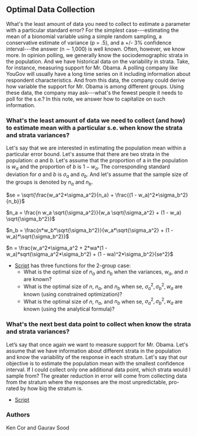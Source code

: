 ## Optimal Data Collection

What's the least amount of data you need to collect to estimate a parameter with a particular standard error? For the simplest case---estimating the mean of a bionomial variable using a simple random sampling, a conservative estimate of variance (p = .5), and a +/- 3% confidence interval---the answer (n $\sim$ 1,000) is well known. Often, however, we know more. In opinion polling, we generally know the sociodemographic strata in the population. And we have historical data on the variability in strata. Take, for instance, measuring support for Mr. Obama. A polling company like YouGov will usually have a long time series on it including information about respondent characteristics. And from this data, the company could derive how variable the support for Mr. Obama is among different groups. Using these data, the company may ask---what's the fewest people it needs to poll for the s.e.? In this note, we answer how to capitalize on such information.       

### What's the least amount of data we need to collect (and how) to estimate mean with a particular s.e. when know the strata and strata variances?

Let's say that we are interested in estimating the population mean within a particular error bound. Let's assume that there are two strata in the population: $a$ and $b$. Let's assume that the proportion of a in the population is $w_a$ and the proportion of $b$ is $1 - w_a$. The corresponding standard deviation for $a$ and $b$ is $\sigma_a$ and $\sigma_b$. And let's assume that the sample size of the groups is denoted by $n_a$ and $n_b$. 

$se = \sqrt{\frac{w_a^2*\sigma_a^2}{n_a} + \frac{(1 - w_a)^2*\sigma_b^2}{n_b}}$

$n_a = \frac{n w_a \sqrt{\sigma_a^2}}{w_a \sqrt{\sigma_a^2} + (1 - w_a) \sqrt{\sigma_b^2}}$

$n_b = \frac{n*w_b*\sqrt{\sigma_b^2}}{w_a*\sqrt{\sigma_a^2} + (1 - w_a)*\sqrt{\sigma_b^2}}$

$n  = \frac{w_a^2*\sigma_a^2 + 2*wa*(1 - w_a)*sqrt(\sigma_a^2*\sigma_b^2) + (1 - wa)^2*\sigma_b^2}{se^2}$

* [Script](scripts/smallest_n_for_se.R) has three functions for the 2-group case:
    - What is the optimal size of $n_a$ and $n_b$ when the variances, $w_a$, and $n$ are known?
    - What is the optimal size of $n$, $n_a$, and $n_b$ when se, $\sigma_a^2, \sigma_b^2, w_a$ are known (using constrained optimization)?
    -  What is the optimal size of $n$, $n_a$, and $n_b$ when se, $\sigma_a^2, \sigma_b^2, w_a$ are known (using the analytical formula)?

### What's the next best data point to collect when know the strata and strata variances?

Let’s say that once again we want to measure support for Mr. Obama. Let's assume that we have information about different strata in the population and know the variability of the response in each stratum. Let's say that our objective is to estimate the population mean with the smallest confidence interval. If I could collect only one additional data point, which strata would I sample from? The greater reduction in error will come from collecting data from the stratum where the responses are the most unpredictable, pro-rated by how big the stratum is.

* [Script](scripts/next_best_data_point.R)

### Authors

Ken Cor and Gaurav Sood
